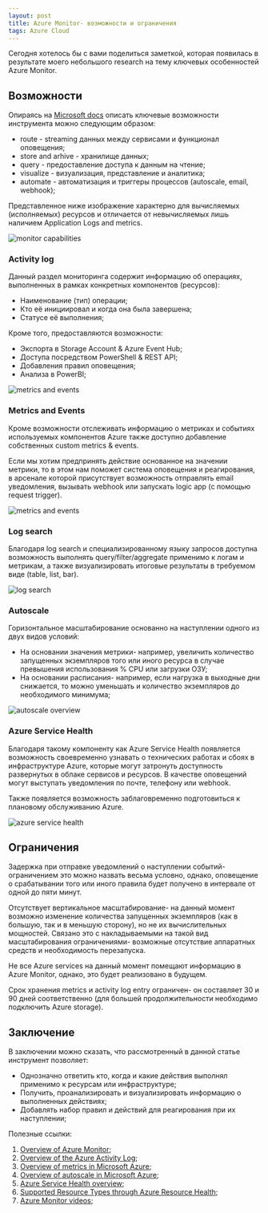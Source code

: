 ```yaml
---
layout: post
title: Azure Monitor- возможности и ограничения
tags: Azure Cloud
---
```


Сегодня хотелось бы с вами поделиться заметкой, которая появилась в результате моего небольшого research на тему ключевых особенностей Azure Monitor.

## Возможности

Опираясь на [Microsoft docs](https://docs.microsoft.com/en-us/azure/monitoring-and-diagnostics/monitoring-overview-azure-monitor) описать ключевые возможности инструмента можно следующим образом:

- route - streaming данных между сервисами и функционал оповещения;
- store and arhive - хранилище данных;
- query - предоставление доступа к данным на чтение;
- visualize - визуализация, представление и аналитика;
- automate - автоматизация и триггеры процессов (autoscale, email, webhook);

Представленное ниже изображение характерно для вычисляемых (исполняемых) ресурсов и отличается от невычисляемых лишь наличием Application Logs and metrics.

![monitor capabilities](/images/post/monitoring_azure_resources-compute_v6.png)

### Activity log

Данный раздел мониторинга содержит информацию об операциях, выполненных в рамках конкретных компонентов (ресурсов):

- Наименование (тип) операции;
- Кто её инициировал и когда она была завершена;
- Статусе её выполнения;

Кроме того, предоставляются возможности:

- Экспорта в Storage Account & Azure Event Hub;
- Доступа посредством PowerShell & REST API;
- Добавления правил оповещения;
- Анализа в PowerBI;

![metrics and events](/images/post/activity_log_overview_v3.png)

### Metrics and Events

Кроме возможности отслеживать информацию о метриках и событиях используемых компонентов Azure также доступно добавление собственных custom metrics & events.

Если мы хотим предпринять действие основанное на значении метрики, то в этом нам поможет система оповещения и реагирования, в арсенале которой присутствует возможность отправлять email уведомления, вызывать webhook или запускать logic app (с помощью request trigger).

![metrics and events](/images/post/metrics_overview_v4.png)

### Log search

Благодаря log search и специализированному языку запросов доступна возможность выполнять query/filter/aggregate применимо к логам и метрикам, а также визуализировать итоговые результаты в требуемом виде (table, list, bar).

![log search](/images/post/oms-search-select.png)

### Autoscale

Горизонтальное масштабирование основанно на наступлении одного из двух видов условий:

- На основании значения метрики- например, увеличить количество запущенных экземпляров того или иного ресурса в случае превышения использования % CPU или загрузки ОЗУ;
- На основании расписания- например, если нагрузка в выходные дни снижается, то можно уменьшать и количество экземпляров до необходимого минимума;

![autoscale overview](/images/post/autoscale_overview_v4.png)

### Azure Service Health

Благодаря такому компоненту как Azure Service Health появляется возможность своевременно узнавать о технических работах и сбоях в инфраструктуре Azure, которые могут затронуть доступность развернутых в облаке сервисов и ресурсов. В качестве оповещений могут выступать уведомления по почте, телефону или webhook.

Также появляется возможность заблаговременно подготовиться к плановому обслуживанию Azure.

![azure service health](/images/post/azure-service-health-overview-7.png)

## Ограничения

Задержка при отправке уведомлений о наступлении событий- ограничением это можно назвать весьма условно, однако, оповещение о срабатывании того или иного правила будет получено в интервале от одной до пяти минут.

Отсутствует вертикальное масштабирование- на данный момент возможно изменение количества запущенных экземпляров (как в большую, так и в меньшую сторону), но не их вычислительных мощностей. Связано это с накладываемыми на такой вид масштабирования ограничениями- возможные отсутствие аппаратных средств и необходимость перезапуска.

Не все Azure services на данный момент помещают информацию в Azure Monitor, однако, это будет реализовано в будущем.

Срок хранения metrics и activity log entry ограничен- он составляет 30 и 90 дней соответственно (для большей продолжительности необходимо подключить Azure storage).

## Заключение

В заключении можно сказать, что рассмотренный в данной статье инструмент позволяет:

- Однозначно ответить кто, когда и какие действия выполнял применимо к ресурсам или инфраструктуре;
- Получить, проанализировать и визуализировать информацию о выполненных действиях;
- Добавлять набор правил и действий для реагирования при их наступлении;

Полезные ссылки:

1. [Overview of Azure Monitor](https://docs.microsoft.com/en-us/azure/monitoring-and-diagnostics/monitoring-overview-azure-monitor); 
2. [Overview of the Azure Activity Log](https://docs.microsoft.com/en-us/azure/monitoring-and-diagnostics/monitoring-overview-activity-logs); 
3. [Overview of metrics in Microsoft Azure](https://docs.microsoft.com/en-us/azure/monitoring-and-diagnostics/monitoring-overview-metrics);
4. [Overview of autoscale in Microsoft Azure](https://docs.microsoft.com/en-us/azure/monitoring-and-diagnostics/monitoring-overview-autoscale);
5. [Azure Service Health overview](https://docs.microsoft.com/en-us/azure/service-health/service-health-overview);
6. [Supported Resource Types through Azure Resource Health](https://docs.microsoft.com/en-us/azure/service-health/resource-health-checks-resource-types);
7. [Azure Monitor videos](https://azure.microsoft.com/ru-ru/resources/videos/index/?services=monitor);



